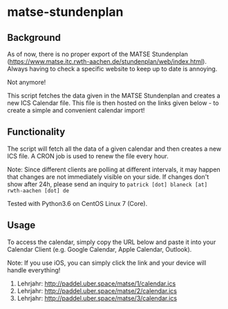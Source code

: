 # matse-stundenplan

## Background
As of now, there is no proper export of the MATSE Stundenplan (https://www.matse.itc.rwth-aachen.de/stundenplan/web/index.html). Always having to check a specific website to keep up to date is annoying.

Not anymore! 

This script fetches the data given in the MATSE Stundenplan and creates a new ICS Calendar file. This file is then hosted on the links given below - to create a simple and convenient calendar import!

## Functionality
The script will fetch all the data of a given calendar and then creates a new ICS file.
A CRON job is used to renew the file every hour.

Note: Since different clients are polling at different intervals, it may happen that changes are not immediately visible on your side.
If changes don't show after 24h, please send an inquiry to `patrick [dot] blaneck [at] rwth-aachen [dot] de`

Tested with Python3.6 on CentOS Linux 7 (Core).

## Usage
To access the calendar, simply copy the URL below and paste it into your Calendar Client (e.g. Google Calendar, Apple Calendar, Outlook).

Note: If you use iOS, you can simply click the link and your device will handle everything!

1. Lehrjahr: http://paddel.uber.space/matse/1/calendar.ics
2. Lehrjahr: http://paddel.uber.space/matse/2/calendar.ics
3. Lehrjahr: http://paddel.uber.space/matse/3/calendar.ics
